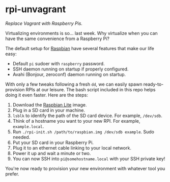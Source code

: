 # rpi-unvagrant

*Replace Vagrant with Raspberry Pis.*

Virtualizing environments is so... last week. Why virtualize when you can have the same convenience
from a Raspberry Pi?

The default setup for [Raspbian][raspbian] have several features that make our life easy:

* Default `pi` sudoer with `raspberry` password.
* SSH daemon running on startup if properly configured.
* Avahi (Bonjour, zeroconf) daemon running on startup.

With only a few tweaks following a fresh `dd`, we can easily spawn ready-to-provision RPIs at our
leisure. The bash script included in this repo helps doing it even faster. Here are the steps:

1. Download the [Raspbian Lite][raspbian] image.
1. Plug in a SD card in your machine.
1. `lsblk` to identify the path of the SD card device. For example, `/dev/sdb`.
1. Think of a hostname you want to your new RPI. For example, `example.local`.
1. Run `./rpi-init.sh /path/to/raspbian.img /dev/sdb example`. Sudo needed.
1. Put your SD card in your Raspberry Pi.
1. Plug it to an ethernet cable linking to your local network.
1. Power it up and wait a minute or two.
1. You can now SSH into `pi@somehostname.local` with your SSH private key!

You're now ready to provision your new environment with whatever tool you prefer.

[raspbian]: https://www.raspberrypi.org/downloads/raspbian/
